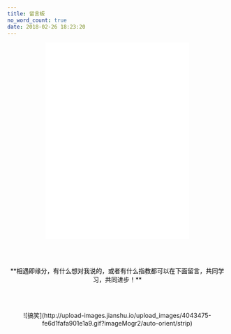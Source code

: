 ```yaml
---
title: 留言板
no_word_count: true
date: 2018-02-26 18:23:20
---
```



<center><iframe frameborder="no" border="0" marginwidth="0" marginheight="0" width=330 height=450 src="//music.163.com/outchain/player?type=0&id=2120438230&auto=1&height=430"></iframe></center>

<br></br>

<center><font color=black>**相遇即缘分，有什么想对我说的，或者有什么指教都可以在下面留言，共同学习，共同进步！**</font></center>

<br></br>

<center>![搞笑](http://upload-images.jianshu.io/upload_images/4043475-fe6d1fafa901e1a9.gif?imageMogr2/auto-orient/strip)</center>

<br></br>